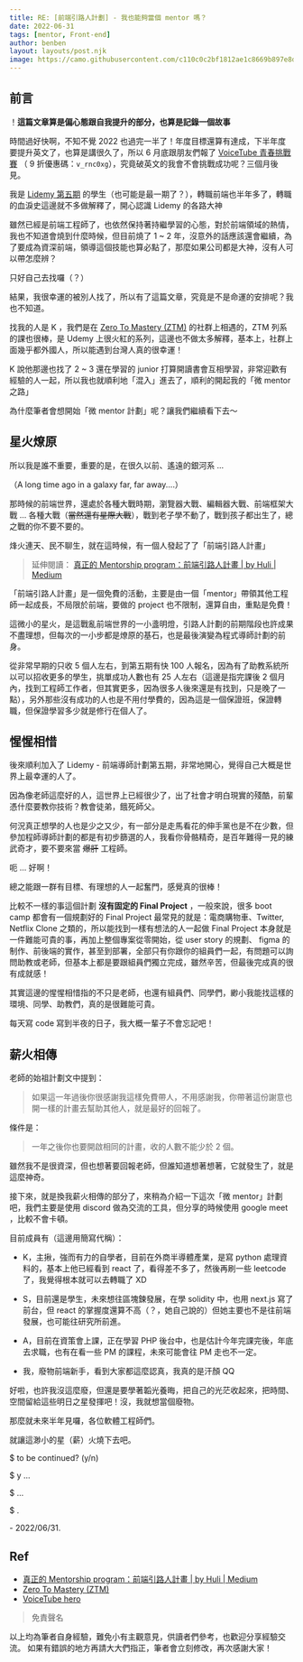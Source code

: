 ```yaml
---
title: RE: [前端引路人計劃] - 我也能夠當個 mentor 嗎？
date: 2022-06-31
tags: [mentor, Front-end]
author: benben
layout: layouts/post.njk
image: https://camo.githubusercontent.com/c110c0c2bf1812ae1c8669b897e8d8a724fc29cea1bed87c34fe43fc67ba85a6/68747470733a2f2f692e696d6775722e636f6d2f515935767466422e706e67
---
```


<!-- summary -->
<!-- 烽火連天、民不聊生，就在這時候，有一個人發起了了「前端引路人計畫」 -->
<!-- summary -->

## 前言

！**這篇文章算是偏心態跟自我提升的部分，也算是記錄一個故事**

時間過好快啊，不知不覺 2022 也過完一半了！年度目標還算有達成，下半年度要提升英文了，也算是講很久了，所以 6 月底跟朋友們報了 [VoiceTube 青春挑戰賽](https://hero.voicetube.com/challenge-youth) （
9 折優惠碼：`v_rnc0xg`），究竟破英文的我會不會挑戰成功呢？三個月後見。

我是 [Lidemy 第五期](https://bootcamp.lidemy.com/) 的學生（也可能是最一期了？），轉職前端也半年多了，轉職的血淚史這邊就不多做解釋了，開心認識 Lidemy 的各路大神

雖然已經是前端工程師了，也依然保持著持繼學習的心態，對於前端領域的熱情，我也不知道會燒到什麼時候，但目前燒了 1 ~ 2 年，沒意外的話應該還會繼續，為了要成為資深前端，領導這個技能也算必點了，那麼如果公司都是大神，沒有人可以帶怎麼辨？

只好自己去找囉（？）

結果，我很幸運的被別人找了，所以有了這篇文章，究竟是不是命運的安排呢？我也不知道。

找我的人是 K ，我們是在 [Zero To Mastery (ZTM)](https://zerotomastery.io/community/developer-community-discord) 的社群上相遇的，ZTM 列系的課也很棒，是 Udemy 上很火紅的系列，這邊也不做太多解釋，基本上，社群上面幾乎都外國人，所以能遇到台灣人真的很幸運！

K 說他那邊也找了 2 ~ 3 還在學習的 junior 打算開讀書會互相學習，非常迎歡有經驗的人一起，所以我也就順利地「混入」進去了，順利的開起我的「微 mentor 之路」

為什麼筆者會想開始「微 mentor 計劃」呢？讓我們繼續看下去～

## 星火燎原

所以我是誰不重要，重要的是，在很久以前、遙遠的銀河系 ...

（A long time ago in a galaxy far, far away....）

那時候的前端世界，還處於各種大戰時期，瀏覽器大戰、編輯器大戰、前端框架大戰 ... 各種大戰（~~當然還有星際大戰~~），戰到老子學不動了，戰到孩子都出生了，總之戰的你不要不要的。

烽火連天、民不聊生，就在這時候，有一個人發起了了「前端引路人計畫」

> 延伸閱讀： [真正的 Mentorship program：前端引路人計畫 | by Huli | Medium](https://hulitw.medium.com/mentorship-program-350db93d5c9c)

「前端引路人計畫」是一個免費的活動，主要是由一個「mentor」帶領其他工程師一起成長，不局限於前端，要做的 project 也不限制，還算自由，重點是免費！

這微小的星火，是這戰亂前端世界的一小盞明燈，引路人計劃的前期階段也許成果不盡理想，但每次的一小步都是燎原的基石，也是最後演變為程式導師計劃的前身。

從非常早期的只收 5 個人左右，到第五期有快 100 人報名，因為有了助教系統所以可以招收更多的學生，挑單成功人數也有 25 人左右（這邊是指完課後 2 個月內，找到工程師工作者，但其實更多，因為很多人後來還是有找到，只是晚了一點），另外那些沒有成功的人也是不用付學費的，因為這是一個保證班，保證轉職，但保證學習多少就是修行在個人了。

## 惺惺相惜

後來順利加入了 Lidemy - 前端導師計劃第五期，非常地開心，覺得自己大概是世界上最幸運的人了。

因為像老師這麼好的人，這世界上已經很少了，出了社會才明白現實的殘酷，前輩憑什麼要教你技術？教會徒弟，餓死師父。

何況真正想學的人也是少之又少，有一部分是走馬看花的伸手黨也是不在少數，但參加程師導師計劃的都是有初步篩選的人，我看你骨骼精奇，是百年難得一見的練武奇才，要不要來當 ~~爆肝~~ 工程師。

呃 ... 好啊！

總之能跟一群有目標、有理想的人一起奮門，感覺真的很棒！

比較不一樣的事這個計劃 **沒有固定的 Final Project** ，一般來說，很多 boot camp 都會有一個規劃好的 Final Project 最常見的就是：電商購物車、Twitter, Netflix Clone 之類的，所以能找到一樣有想法的人一起做 Final Project 本身就是一件難能可貴的事，再加上整個專案從零開始，從 user story 的規劃、 figma 的制作、前後端的實作，甚至到部署，全部只有你跟你的組員們一起，有問題可以詢問助教或老師，但基本上都是要跟組員們獨立完成，雖然辛苦，但最後完成真的很有成就感！

其實這邊的惺惺相惜指的不只是老師，也還有組員們、同學們，緲小我能找這樣的環境、同學、助教們，真的是很難能可貴。

每天寫 code 寫到半夜的日子，我大概一輩子不會忘記吧！

## 薪火相傳

老師的始祖計劃文中提到：

> 如果這一年過後你很感謝我這樣免費帶人，不用感謝我，你帶著這份謝意也開一樣的計畫去幫助其他人，就是最好的回報了。

條件是：

> 一年之後你也要開啟相同的計畫，收的人數不能少於 2 個。

雖然我不是很資深，但也想著要回報老師，但誰知道想著想著，它就發生了，就是這麼神奇。

接下來，就是換我薪火相傳的部分了，來稍為介紹一下這次「微 mentor」計劃吧，我們主要是使用 discord 做為交流的工具，但分享的時候使用 google meet ，比較不會卡頓。

目前成員有（這邊用簡寫代稱）：

- K，主揪，強而有力的自學者，目前在外商半導體產業，是寫 python 處理資料的，基本上他已經看到 react 了，看得差不多了，然後再刷一些 leetcode 了，我覺得根本就可以去轉職了 XD

- S，目前還是學生，未來想往區塊鍊發展，在學 solidity 中，也用 next.js 寫了前台，但 react 的掌握度還算不高（？，她自己說的）但她主要也不是往前端發展，也可能往研究所前進。

- A，目前在資策會上課，正在學習 PHP 後台中，也是估計今年完課完後，年底去求職，也有在看一些 PM 的課程，未來可能會往 PM 走也不一定。

- 我，廢物前端新手，看到大家都這麼認真，我真的是汗顏 QQ

好啦，也許我沒這麼廢，但還是要學著韜光養晦，把自己的光茫收起來，把時間、空間留給這些明日之星發揮吧！沒，我就想當個廢物。

那麼就未來半年見囉，各位軟體工程師們。

就讓這渺小的星（薪）火燒下去吧。

$ to be continued? (y/n)

$ y ...

$ ...

$ .

\- 2022/06/31.

## Ref

- [真正的 Mentorship program：前端引路人計畫 | by Huli | Medium](https://hulitw.medium.com/mentorship-program-350db93d5c9c)
- [Zero To Mastery (ZTM)](https://zerotomastery.io/community/developer-community-discord)
- [VoiceTube hero](https://hero.voicetube.com/challenge-youth)

> 免責聲名

以上均為筆者自身經驗，難免小有主觀意見，供讀者們參考，也歡迎分享經驗交流。
如果有錯誤的地方再請大大們指正，筆者會立刻修改，再次感謝大家！
